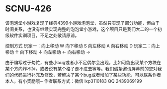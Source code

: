 # SCNU-426
  该泡泡堂小游戏复现了经典4399小游戏泡泡堂，虽然只实现了部分功能，但由于时间关系，也没有继续实现完整的泡泡堂小游戏，这个项目只是我们大二的一个初级软件实训项目，不足之处敬请原谅。

控制方式
玩家一：向上移动 W
             向下移动 S
             向左移动 A
             向右移动 D
玩家二：向上移动 ↑
             向下移动 ↓
             向左移动 ←
             向右移动 →

  由于编写过于匆忙，有些小bug或者小不足偶尔会出现，比如可能出现某个方块在某个方向炸不掉。或者说有某个格子走不进去等等。我们诚挚邀请屏幕前的您对我们的代码进行补充及修改，若解决了某个bug或者增加了某些功能，可以联系作者本人，有小奖励哦~
作者联系方式：微信 lxp3110183  QQ 2439069199
